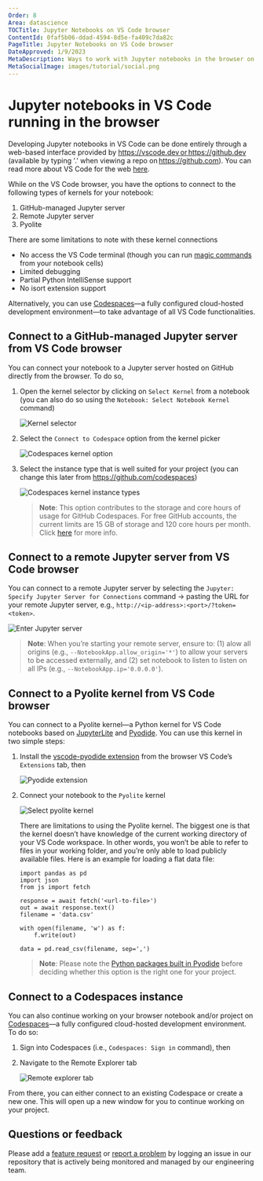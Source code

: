 ```yaml
---
Order: 8
Area: datascience
TOCTitle: Jupyter Notebooks on VS Code browser
ContentId: 0faf5b06-ddad-4594-8d5e-fa409c7da82c
PageTitle: Jupyter Notebooks on VS Code browser
DateApproved: 1/9/2023
MetaDescription: Ways to work with Jupyter notebooks in the browser on VS Code.
MetaSocialImage: images/tutorial/social.png
---
```


# Jupyter notebooks in VS Code running in the browser

Developing Jupyter notebooks in VS Code can be done entirely through a web-based interface provided by https://vscode.dev or https://github.dev (available by typing '.' when viewing a repo on https://github.com). You can read more about VS Code for the web [here](https://code.visualstudio.com/docs/editor/vscode-web).

While on the VS Code browser, you have the options to connect to the following types of kernels for your notebook:
1. GitHub-managed Jupyter server
2. Remote Jupyter server
3. Pyolite

There are some limitations to note with these kernel connections
- No access the VS Code terminal (though you can run [magic commands](https://ipython.readthedocs.io/en/stable/interactive/magics.html) from your notebook cells)
- Limited debugging
- Partial Python IntelliSense support
- No isort extension support

Alternatively, you can use [Codespaces](https://github.com/features/codespaces)—a fully configured cloud-hosted development environment—to take advantage of all VS Code functionalities.

## Connect to a GitHub-managed Jupyter server from VS Code browser

You can connect your notebook to a Jupyter server hosted on GitHub directly from the browser. To do so,

1. Open the kernel selector by clicking on `Select Kernel` from a notebook (you can also do so using the `Notebook: Select Notebook Kernel` command)

    ![Kernel selector](images/jupyter-notebooks-browser/kernel-selector-button.png)

2. Select the `Connect to Codespace` option from the kernel picker

    ![Codespaces kernel option](images/jupyter-notebooks-browser/codespaces-kernel.png)

3. Select the instance type that is well suited for your project (you can change this later from https://github.com/codespaces)

    ![Codespaces kernel instance types](images/jupyter-notebooks-browser/codespaces-instance-types.png)

    > **Note**: This option contributes to the storage and core hours of usage for GitHub Codespaces. For free GitHub accounts, the current limits are 15 GB of storage and 120 core hours per month. Click [here](https://docs.github.com/en/billing/managing-billing-for-github-codespaces/about-billing-for-github-codespaces#monthly-included-storage-and-core-hours-for-personal-accounts) for more info.

## Connect to a remote Jupyter server from VS Code browser

You can connect to a remote Jupyter server by selecting the `Jupyter: Specify Jupyter Server for Connections` command -> pasting the URL for your remote Jupyter server, e.g., `http://<ip-address>:<port>/?token=<token>`.

![Enter Jupyter server](images/jupyter-notebooks-browser/select-enter-server-url.png)

> **Note**: When you’re starting your remote server, ensure to: (1) alow all origins (e.g., `--NotebookApp.allow_origin='*'`) to allow your servers to be accessed externally, and (2) set notebook to listen to listen on all IPs (e.g., `--NotebookApp.ip='0.0.0.0'`).

## Connect to a Pyolite kernel from VS Code browser

You can connect to a Pyolite kernel—a Python kernel for VS Code notebooks based on [JupyterLite](https://github.com/jupyterlite/jupyterlite) and [Pyodide](https://pyodide.org/en/stable/development/core.html). You can use this kernel in two simple steps:

1. Install the [vscode-pyodide extension](https://marketplace.visualstudio.com/items?itemName=joyceerhl.vscode-pyodide) from the browser VS Code’s `Extensions` tab, then

    ![Pyodide extension](images/jupyter-notebooks-browser/pyodide-extension.png)

2. Connect your notebook to the `Pyolite` kernel

    ![Select pyolite kernel](images/jupyter-notebooks-browser/pyolite-selector.png)

    There are limitations to using the Pyolite kernel. The biggest one is that the kernel doesn’t have knowledge of the current working directory of your VS Code workspace. In other words, you won’t be able to refer to files in your working folder, and you’re only able to load publicly available files. Here is an example for loading a flat data file:

    ```{python}
    import pandas as pd
    import json
    from js import fetch

    response = await fetch('<url-to-file>')
    out = await response.text()
    filename = 'data.csv'

    with open(filename, 'w') as f:
        f.write(out)

    data = pd.read_csv(filename, sep=',')
    ```

    > **Note**: Please note the [Python packages built in Pyodide](https://pyodide.org/en/stable/usage/packages-in-pyodide.html) before deciding whether this option is the right one for your project.

## Connect to a Codespaces instance
You can also continue working on your browser notebook and/or project on [Codespaces](https://github.com/features/codespaces)—a fully configured cloud-hosted development environment. To do so:

1. Sign into Codespaces (i.e., `Codespaces: Sign in` command), then
2. Navigate to the Remote Explorer tab

    ![Remote explorer tab](images/jupyter-notebooks-browser/remote-explorer-tab.png)

From there, you can either connect to an existing Codespace or create a new one. This will open up a new window for you to continue working on your project.

## Questions or feedback

Please add a [feature request](https://github.com/microsoft/vscode-jupyter/issues/new?assignees=&labels=feature-request&template=3_feature_request.md) or [report a problem](https://github.com/microsoft/vscode-jupyter/issues/new?assignees=&labels=bug&template=1_bug_report.md) by logging an issue in our repository that is actively being monitored and managed by our engineering team.
